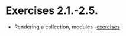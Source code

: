 # Exercises 2.1.-2.5.

- Rendering a collection, modules -[exercises](https://fullstackopen.com/en/part2/rendering_a_collection_modules#exercises-2-1-2-5)
